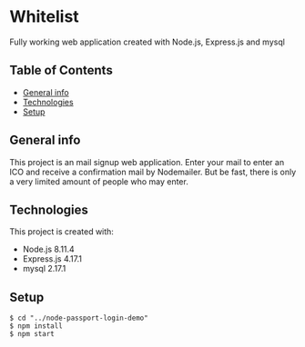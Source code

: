 # Whitelist 

Fully working web application created with Node.js, Express.js and mysql

## Table of Contents

* [General info](#general-info)
* [Technologies](#technologies)
* [Setup](#setup)

## General info
This project is an mail signup web application. 
Enter your mail to enter an ICO and receive a confirmation mail by Nodemailer. But be fast, there is only a very limited amount of people who may enter. 

## Technologies
This project is created with:
* Node.js 8.11.4
* Express.js 4.17.1
* mysql 2.17.1

## Setup
```
$ cd "../node-passport-login-demo"
$ npm install
$ npm start

```
